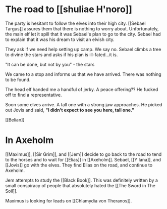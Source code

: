 # The road to [[shuliae H'noro]]
 The party is hesitant to follow the elves into their high city. [[Sebael Targus]] assures them that there is nothing to worry about. Unfortunately, the main elf let it spill that it was Sebael's plan to go to the city. Sebael had to explain that it was his dream to visit an elvish city.

They ask if we need help setting up camp. We say no. Sebael climbs a tree to divine the stars and asks if his plan is ill-fated...it is.

"It can be done, but not by you" - the stars

We came to a stop and informs us that we have arrived. There was nothing to be found.

The head elf handed me a handful of jerky. A peace offering?? He fucked off to find a representative.

Soon some elves arrive. A tall one with a strong jaw approaches. He picked out Jovis and said, **"I didn't expect to see you here, tall one."**  

[[Belian]]




# In Axeholm
[[Maximus]], [[Sir Grim]], and [[Jem]] decide to go back to the road to tend to the horses and to wait for [[Elias]] in [[Axeholm]]. Sebael, [[Y'lana]], and [[Jovis]] go with the elves. They find Elias on the road, and continue to Axeholm.

Jem attempts to study the [[Black Book]]. This was definitely written by a small conspiracy of people that absolutely hated the [[The Sword in The Soil]]. 

Maximus is looking for leads on [[Chlamydia von Theranos]].